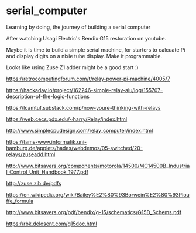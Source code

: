 # serial_computer
Learning by doing, the journey of building a serial computer
 
After watching Usagi Electric's Bendix G15 restoration on youtube. 

Maybe it is time to build a simple serial machine, for starters to calcuate Pi and display digits on a nixie tube display. Make it programmable.

Looks like using Zuse Z1 adder might be a good start :)

https://retrocomputingforum.com/t/relay-power-pi-machine/4005/7

https://hackaday.io/project/162246-simple-relay-alu/log/155707-description-of-the-logic-functions

https://lcamtuf.substack.com/p/now-youre-thinking-with-relays

https://web.cecs.pdx.edu/~harry/Relay/index.html

http://www.simplecpudesign.com/relay_computer/index.html

https://tams-www.informatik.uni-hamburg.de/applets/hades/webdemos/05-switched/20-relays/zuseadd.html

http://www.bitsavers.org/components/motorola/14500/MC14500B_Industrial_Control_Unit_Handbook_1977.pdf

http://zuse.zib.de/pdfs

https://en.wikipedia.org/wiki/Bailey%E2%80%93Borwein%E2%80%93Plouffe_formula

http://www.bitsavers.org/pdf/bendix/g-15/schematics/G15D_Schems.pdf

https://rbk.delosent.com/g15doc.html
